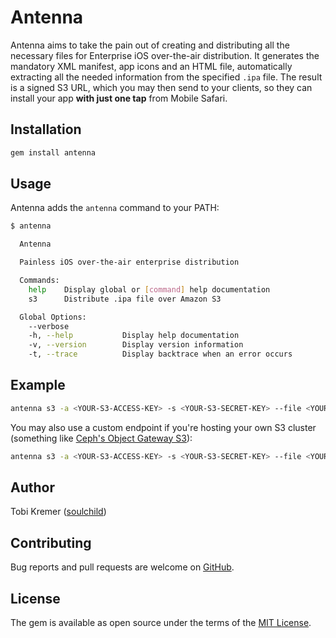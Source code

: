 # Antenna

Antenna aims to take the pain out of creating and distributing all the necessary files for Enterprise iOS over-the-air distribution. It generates the mandatory XML manifest, app icons and an HTML file, automatically extracting all the needed information from the specified `.ipa` file. The result is a signed S3 URL, which you may then send to your clients, so they can install your app **with just one tap** from Mobile Safari.

## Installation

```ruby
gem install antenna
```

## Usage

Antenna adds the `antenna` command to your PATH:

```bash
$ antenna

  Antenna

  Painless iOS over-the-air enterprise distribution

  Commands:
    help    Display global or [command] help documentation
    s3      Distribute .ipa file over Amazon S3

  Global Options:
    --verbose
    -h, --help           Display help documentation
    -v, --version        Display version information
    -t, --trace          Display backtrace when an error occurs
```

## Example

```bash
antenna s3 -a <YOUR-S3-ACCESS-KEY> -s <YOUR-S3-SECRET-KEY> --file <YOUR-IPA-FILE> --region us-east-1 --create --bucket ios-apps
```

You may also use a custom endpoint if you're hosting your own S3 cluster (something like [Ceph's Object Gateway S3](http://ceph.com/docs/master/radosgw/s3/)):

```bash
antenna s3 -a <YOUR-S3-ACCESS-KEY> -s <YOUR-S3-SECRET-KEY> --file <YOUR-IPA-FILE> --endpoint https://s3.mydomain.com --create --bucket ios-apps
```

## Author

Tobi Kremer ([soulchild](https://www.github.com/soulchild))

## Contributing

Bug reports and pull requests are welcome on [GitHub](https://github.com/soulchild/antenna).

## License

The gem is available as open source under the terms of the [MIT License](http://opensource.org/licenses/MIT).